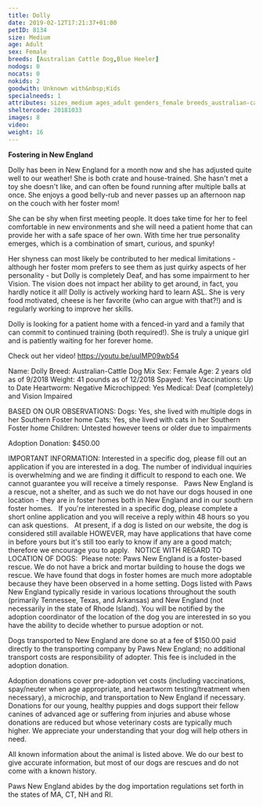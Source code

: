 ```yaml
---
title: Dolly
date: 2019-02-12T17:21:37+01:00
petID: 8134
size: Medium
age: Adult
sex: Female
breeds: [Australian Cattle Dog,Blue Heeler]
nodogs: 0
nocats: 0
nokids: 2
goodwith: Unknown with&nbsp;Kids
specialneeds: 1
attributes: sizes_medium ages_adult genders_female breeds_australian-cattle-dog breeds_blue-heeler options_special-needs
sheltercode: 20181033
images: 8
video: 
weight: 16
---
```


**Fostering in New England**

Dolly has been in New England for a month now and she has adjusted quite well to our weather! She is both crate and house-trained. She hasn't met a toy she doesn't like, and can often be found running after multiple balls at once. She enjoys a good belly-rub and never passes up an afternoon nap on the couch with her foster mom!

She can be shy when first meeting people. It does take time for her to feel comfortable in new environments and she will need a patient home that can provide her with a safe space of her own. With time her true personality emerges, which is a combination of smart, curious, and spunky!

Her shyness can most likely be contributed to her medical limitations - although her foster mom prefers to see them as just quirky aspects of her personality - but Dolly is completely Deaf, and has some impairment to her Vision. The vision does not impact her ability to get around, in fact, you hardly notice it all! Dolly is actively working hard to learn ASL. She is very food motivated, cheese is her favorite (who can argue with that?!) and is regularly working to improve her skills.

Dolly is looking for a patient home with a fenced-in yard and a family that can commit to continued training (both required!). She is truly a unique girl and is patiently waiting for her forever home.

Check out her video! https://youtu.be/uuIMP09wb54

Name: Dolly
Breed: Australian-Cattle Dog Mix
Sex: Female
Age: 2 years old as of 9/2018
Weight: 41 pounds as of 12/2018
Spayed: Yes
Vaccinations: Up to Date
Heartworm: Negative 
Microchipped: Yes
Medical: Deaf (completely) and Vision Impaired 

BASED ON OUR OBSERVATIONS:
Dogs: Yes, she lived with multiple dogs in her Southern Foster home
Cats: Yes, she lived with cats in her Southern Foster home
Children: Untested however teens or older due to impairments


Adoption Donation: $450.00


IMPORTANT INFORMATION:
Interested in a specific dog, please fill out an application if you are interested in a dog. The number of individual inquiries is overwhelming and we are finding it difficult to respond to each one. We cannot guarantee you will receive a timely response.
&#160;
Paws New England is a rescue, not a shelter, and as such we do not have our dogs housed in one location - they are in foster homes both in New England and in our southern foster homes. &#160; If you're interested in a specific dog, please complete a short online application and you will receive a reply within 48 hours so you can ask questions.
&#160;
At present, if a dog is listed on our website, the dog is considered still available HOWEVER, may have applications that have come in before yours but it's still too early to know if any are a good match; therefore we encourage you to apply.
&#160;
NOTICE WITH REGARD TO LOCATION OF DOGS: &#160;Please note: Paws New England is a foster-based rescue. We do not have a brick and mortar building to house the dogs we rescue. We have found that dogs in foster homes are much more adoptable because they have been observed in a home setting. Dogs listed with Paws New England typically reside in various locations throughout the south (primarily Tennessee, Texas, and Arkansas) and New England (not necessarily in the state of Rhode Island). You will be notified by the adoption coordinator of the location of the dog you are interested in so you have the ability to decide whether to pursue adoption or not.

Dogs transported to New England are done so at a fee of $150.00 paid directly to the transporting company by Paws New England; no additional transport costs are responsibility of adopter. This fee is included in the adoption donation.

Adoption donations cover pre-adoption vet costs (including vaccinations, spay/neuter when age appropriate, and heartworm testing/treatment when necessary), a microchip, and transportation to New England if necessary.
Donations for our young, healthy puppies and dogs support their fellow canines of advanced age or suffering from injuries and abuse whose donations are reduced but whose veterinary costs are typically much higher. We appreciate your understanding that your dog will help others in need.

All known information about the animal is listed above. We do our best to give accurate information, but most of our dogs are rescues and do not come with a known history.

Paws New England abides by the dog importation regulations set forth in the states of MA, CT, NH and RI.